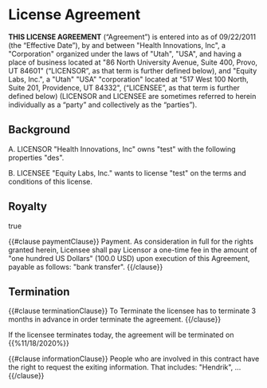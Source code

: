 License Agreement
====

**THIS LICENSE AGREEMENT** (“Agreement”) is entered into as of 09/22/2011 (the “Effective Date”), by and between "Health Innovations, Inc", a "Corporation" organized under the laws of "Utah", "USA", and having a place of business located at "86 North University Avenue, Suite 400, Provo, UT 84601" (“LICENSOR”, as that term is further defined below), and "Equity Labs, Inc.", a "Utah" "USA" "corporation" located at "517 West 100 North, Suite 201, Providence, UT  84332", (“LICENSEE”, as that term is further defined below) (LICENSOR and LICENSEE are sometimes referred to herein individually as a “party” and collectively as the “parties”).

Background
----

A. LICENSOR "Health Innovations, Inc" owns "test" with the following properties "des".

B. LICENSEE "Equity Labs, Inc." wants to license "test" on the terms and conditions of this license.

Royalty
----

true

{{#clause paymentClause}}
Payment. As consideration in full for the rights granted herein, Licensee shall pay Licensor a one-time fee in the amount of "one hundred US Dollars" (100.0 USD) upon execution of this Agreement, payable as follows: "bank transfer".
{{/clause}}

Termination
----

{{#clause terminationClause}}
To Terminate the licensee has to terminate 3 months in advance in order terminate the agreement.
{{/clause}}

If the licensee terminates today, the agreement will be terminated on   {{%11/18/2020%}}


{{#clause informationClause}}
People who are involved in this contract have the right to request the exiting information. That includes: "Hendrik", ...
{{/clause}}